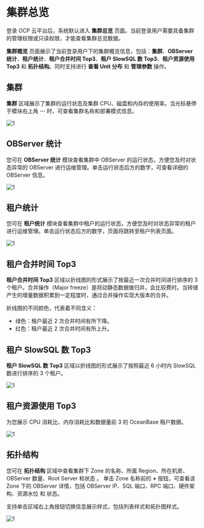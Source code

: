 # 集群总览

登录 OCP 云平台后，系统默认进入 **集群总览** 页面。当前登录用户需要具备集群的管理权限或只读权限，才能查看集群总览数据。

**集群概览** 页面展示了当前登录用户下的集群概览信息，包括：**集群**、**OBServer 统计**、**租户统计**、**租户合并时间 Top3**、**租户 SlowSQL 数 Top3**、**租户资源使用 Top3** 和 **拓扑结构**。同时支持进行 **查看 Unit 分布** 和 **管理参数** 操作。

## 集群

**集群** 区域展示了集群的运行状态及集群 CPU、磁盘和内存的使用率。当光标悬停于模块右上角 **···** 时，可查看集群名称和部署模式信息。

![1](https://obbusiness-private.oss-cn-shanghai.aliyuncs.com/doc/img/ocp/ocp-express/%E9%9B%86%E7%BE%A4.png)

## OBServer 统计

您可在 **OBServer 统计** 模块查看集群中 OBServer 的运行状态，方便您及时对状态异常的 OBServer 进行运维管理。单击运行状态后方的数字，可查看详细的 OBServer 信息。

![1](https://obbusiness-private.oss-cn-shanghai.aliyuncs.com/doc/img/ocp/ocp-express/OBServer.png)

## 租户统计

您可在 **租户统计** 模块查看集群中租户的运行状态，方便您及时对状态异常的租户进行运维管理。单击运行状态后方的数字，页面将跳转至租户列表页面。

![1](https://obbusiness-private.oss-cn-shanghai.aliyuncs.com/doc/img/ocp/ocp-express/%E7%A7%9F%E6%88%B7.png)

## 租户合并时间 Top3

**租户合并时间 Top3** 区域以折线图的形式展示了按最近一次合并时间进行排序的 3 个租户。合并操作（Major freeze）是将动静态数据做归并，会比较费时。当转储产生的增量数据积累到一定程度时，通过合并操作实现大版本的合并。

折线图的不同颜色，代表着不同含义：

* 绿色：租户最近 2 次合并时间有所下降。
* 红色：租户最近 2 次合并时间有所上升。

## 租户 SlowSQL 数 Top3

**租户 SlowSQL 数 Top3** 区域以折线图的形式展示了按照最近 6 小时内 SlowSQL 数进行排序的 3 个租户。

![1](https://obbusiness-private.oss-cn-shanghai.aliyuncs.com/doc/img/ocp/ocp-express/%E7%A7%9F%E6%88%B7SlowSQL%E6%95%B0.png)

## 租户资源使用 Top3

为您展示 CPU 消耗比、内存消耗比和数据量前 3 的 OceanBase 租户数据。

![1](https://obbusiness-private.oss-cn-shanghai.aliyuncs.com/doc/img/ocp/ocp-express/%E7%A7%9F%E6%88%B7%E8%B5%84%E6%BA%90%E4%BD%BF%E7%94%A8.png)

## 拓扑结构

您可在 **拓扑结构** 区域中查看集群下 Zone 的名称、所属 Region、所在机房、OBServer 数量、Root Server 和状态 。
单击 Zone 名称前的 **+** 按钮，可查看该 Zone 下的 OBServer 详情，包括 OBServer IP、SQL 端口、RPC 端口、硬件架构、资源水位 和 状态。

支持单击区域右上角按钮切换信息展示样式，包括列表样式和拓扑图样式。

![1](https://obbusiness-private.oss-cn-shanghai.aliyuncs.com/doc/img/ocp/ocp-express/%E6%8B%93%E6%89%91%E7%BB%93%E6%9E%84.png)
